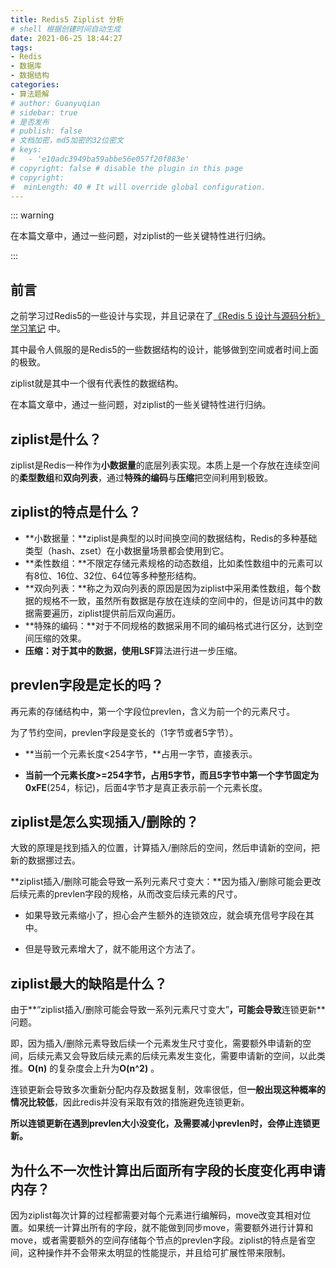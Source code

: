 ```yaml
---
title: Redis5 Ziplist 分析
# shell 根据创建时间自动生成
date: 2021-06-25 18:44:27
tags:
- Redis
- 数据库
- 数据结构
categories:
- 算法题解
# author: Guanyuqian
# sidebar: true
# 是否发布
# publish: false
# 文档加密，md5加密的32位密文
# keys:
# 	- 'e10adc3949ba59abbe56e057f20f883e'
# copyright: false # disable the plugin in this page 
# copyright:
#  minLength: 40 # It will override global configuration. 
---
```


::: warning

在本篇文章中，通过一些问题，对ziplist的一些关键特性进行归纳。

:::

<!-- more -->

## 前言

之前学习过Redis5的一些设计与实现，并且记录在了[《Redis 5 设计与源码分析》 学习笔记](https://www.guanyuqian.com/content/category/notes/Redis5DesignAndSourceCodeAnalysis/) 中。

其中最令人佩服的是Redis5的一些数据结构的设计，能够做到空间或者时间上面的极致。

ziplist就是其中一个很有代表性的数据结构。

在本篇文章中，通过一些问题，对ziplist的一些关键特性进行归纳。



## ziplist是什么？

ziplist是Redis一种作为**小数据量**的底层列表实现。本质上是一个存放在连续空间的**柔型数组**和**双向列表**，通过**特殊的编码**与**压缩**把空间利用到极致。

## ziplist的特点是什么？

- **小数据量：**ziplist是典型的以时间换空间的数据结构，Redis的多种基础类型（hash、zset）在小数据量场景都会使用到它。
- **柔性数组：**不限定存储元素规格的动态数组，比如柔性数组中的元素可以有8位、16位、32位、64位等多种整形结构。
- **双向列表：**称之为双向列表的原因是因为ziplist中采用柔性数组，每个数据的规格不一致，虽然所有数据是存放在连续的空间中的，但是访问其中的数据需要遍历，ziplist提供前后双向遍历。
- **特殊的编码：**对于不同规格的数据采用不同的编码格式进行区分，达到空间压缩的效果。
- **压缩：**对于其中的数据，使用**LSF**算法进行进一步压缩。

## prevlen字段是定长的吗？

再元素的存储结构中，第一个字段位prevlen，含义为前一个的元素尺寸。

为了节约空间，prevlen字段是变长的（1字节或者5字节）。

- **当前一个元素长度<254字节，**占用一字节，直接表示。

- **当前一个元素长度>=254字节，**占用5字节，而且**5字节中第一个字节固定为0xFE**(254，标记)，后面4字节才是真正表示前一个元素长度。

## ziplist是怎么实现插入/删除的？

大致的原理是找到插入的位置，计算插入/删除后的空间，然后申请新的空间，把新的数据挪过去。

**ziplist插入/删除可能会导致一系列元素尺寸变大：**因为插入/删除可能会更改后续元素的prevlen字段的规格，从而改变后续元素的尺寸。

- 如果导致元素缩小了，担心会产生额外的连锁效应，就会填充信号字段在其中。

- 但是导致元素增大了，就不能用这个方法了。



## ziplist最大的缺陷是什么？

由于**“ziplist插入/删除可能会导致一系列元素尺寸变大”**，可能会导致**连锁更新**问题。

即，因为插入/删除元素导致后续一个元素发生尺寸变化，需要额外申请新的空间，后续元素又会导致后续元素的后续元素发生变化，需要申请新的空间，以此类推。**O(n)** 的复杂度会上升为**O(n^2)** 。

连锁更新会导致多次重新分配内存及数据复制，效率很低，但**一般出现这种概率的情况比较低**，因此redis并没有采取有效的措施避免连锁更新。 

**所以连锁更新在遇到prevlen大小没变化，及需要减小prevlen时，会停止连锁更新。**



## 为什么不一次性计算出后面所有字段的长度变化再申请内存？

因为ziplist每次计算的过程都需要对每个元素进行编解码，move改变其相对位置。如果统一计算出所有的字段，就不能做到同步move，需要额外进行计算和move，或者需要额外的空间存储每个节点的prevlen字段。ziplist的特点是省空间，这种操作并不会带来太明显的性能提示，并且给可扩展性带来限制。

